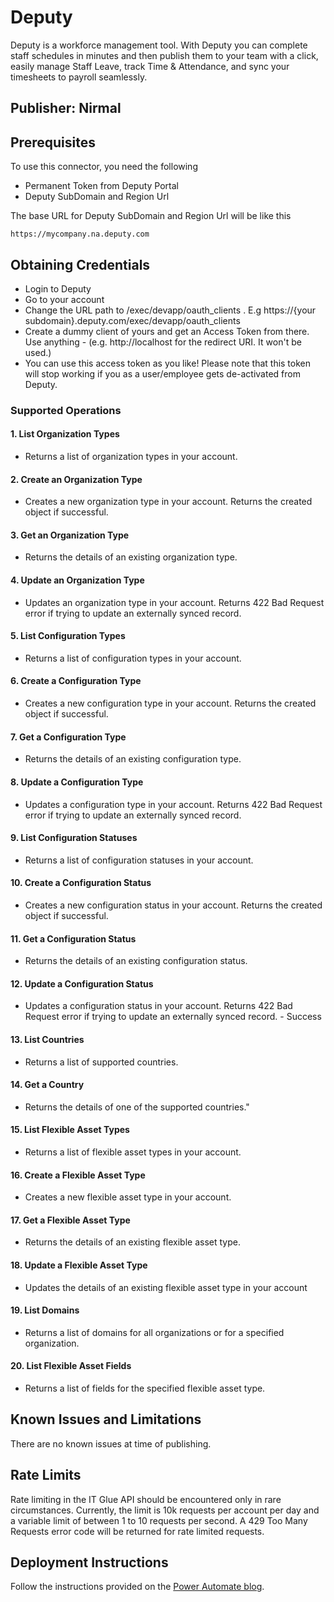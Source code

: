 # Deputy
Deputy is a workforce management tool. With Deputy you can complete staff schedules in minutes and then publish them to your team with a click, easily manage Staff Leave, track Time & Attendance, and sync your timesheets to payroll seamlessly.

## Publisher: Nirmal

## Prerequisites
To use this connector, you need the following

- Permanent Token from Deputy Portal
- Deputy SubDomain and Region Url

The base URL for Deputy SubDomain and Region Url will be like this

```
https://mycompany.na.deputy.com
```

## Obtaining Credentials

- Login to Deputy
- Go to your account
- Change the URL path to /exec/devapp/oauth_clients . E.g https://{your subdomain}.deputy.com/exec/devapp/oauth_clients
- Create a dummy client of yours and get an Access Token from there. Use anything - (e.g. http://localhost for the redirect URI. It won't be used.)
- You can use this access token as you like! Please note that this token will stop working if you as a user/employee gets de-activated from Deputy.


### Supported Operations

#### 1. List Organization Types

- Returns a list of organization types in your account.

 #### 2. Create an Organization Type

- Creates a new organization type in your account. Returns the created object if successful.

 #### 3. Get an Organization Type

- Returns the details of an existing organization type.

 #### 4. Update an Organization Type

- Updates an organization type in your account. Returns 422 Bad Request error if trying to update an externally synced record.

 #### 5. List Configuration Types

- Returns a list of configuration types in your account.

 #### 6. Create a Configuration Type

- Creates a new configuration type in your account. Returns the created object if successful.

 #### 7. Get a Configuration Type

- Returns the details of an existing configuration type.

 #### 8. Update a Configuration Type

- Updates a configuration type in your account. Returns 422 Bad Request error if trying to update an externally synced record.

 #### 9. List Configuration Statuses

- Returns a list of configuration statuses in your account.

 #### 10. Create a Configuration Status

- Creates a new configuration status in your account. Returns the created object if successful.

 #### 11. Get a Configuration Status

- Returns the details of an existing configuration status.

 #### 12. Update a Configuration Status

- Updates a configuration status in your account. Returns 422 Bad Request error if trying to update an externally synced record. - Success

 #### 13. List Countries

- Returns a list of supported countries.

 #### 14. Get a Country

- Returns the details of one of the supported countries."

 #### 15. List Flexible Asset Types

- Returns a list of flexible asset types in your account.

 #### 16. Create a Flexible Asset Type

- Creates a new flexible asset type in your account. 

 #### 17. Get a Flexible Asset Type

- Returns the details of an existing flexible asset type.

 #### 18. Update a Flexible Asset Type

- Updates the details of an existing flexible asset type in your account
 #### 19. List Domains

- Returns a list of domains for all organizations or for a specified organization.

 #### 20. List Flexible Asset Fields

- Returns a list of fields for the specified flexible asset type.

## Known Issues and Limitations
There are no known issues at time of publishing.

## Rate Limits
Rate limiting in the IT Glue API should be encountered only in rare circumstances. Currently, the limit is 10k requests per account per day and a variable limit of between 1 to 10 requests per second. A 429 Too Many Requests error code will be returned for rate limited requests.

## Deployment Instructions
Follow the instructions provided on the [Power Automate blog](https://flow.microsoft.com/en-us/blog/import-a-connector-from-github-as-a-custom-connector/).

